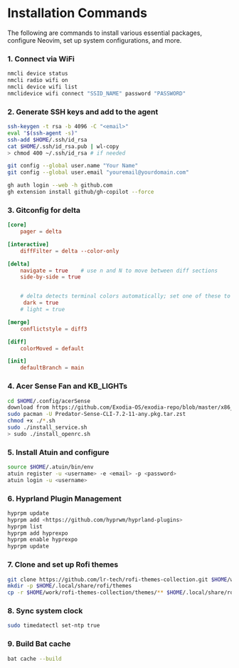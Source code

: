 # Installation Commands

The following are commands to install various essential packages, configure Neovim, set up system configurations, and more.

### 1. Connect via WiFi
```bash
nmcli device status
nmcli radio wifi on
nmcli device wifi list
nmclidevice wifi connect "SSID_NAME" password "PASSWORD"
```
### 2. Generate SSH keys and add to the agent
```bash
ssh-keygen -t rsa -b 4096 -C "<email>"
eval "$(ssh-agent -s)"
ssh-add $HOME/.ssh/id_rsa
cat $HOME/.ssh/id_rsa.pub | wl-copy
> chmod 400 ~/.ssh/id_rsa # if needed

git config --global user.name "Your Name"
git config --global user.email "youremail@yourdomain.com"

gh auth login --web -h github.com
gh extension install github/gh-copilot --force
```

### 3. Gitconfig for delta
```conf
[core]
    pager = delta

[interactive]
    diffFilter = delta --color-only

[delta]
    navigate = true    # use n and N to move between diff sections
    side-by-side = true


    # delta detects terminal colors automatically; set one of these to disable auto-detection
     dark = true
    # light = true

[merge]
    conflictstyle = diff3

[diff]
    colorMoved = default

[init]
	defaultBranch = main
```
### 4. Acer Sense Fan and KB_LIGHTs

```bash
cd $HOME/.config/acerSense
download from https://github.com/Exodia-OS/exodia-repo/blob/master/x86_64/ #if not
sudo pacman -U Predator-Sense-CLI-7.2-11-any.pkg.tar.zst
chmod +x ./*.sh
sudo ./install_service.sh
> sudo ./install_openrc.sh
```

### 5. Install Atuin and configure

```bash
source $HOME/.atuin/bin/env
atuin register -u <username> -e <email> -p <password>
atuin login -u <username>
```

### 6. Hyprland Plugin Management
```bash
hyprpm update
hyprpm add <https://github.com/hyprwm/hyprland-plugins>
hyprpm list
hyprpm add hyprexpo
hyprpm enable hyprexpo
hyprpm update
```

### 7. Clone and set up Rofi themes

```bash
git clone https://github.com/lr-tech/rofi-themes-collection.git $HOME/work
mkdir -p $HOME/.local/share/rofi/themes
cp -r $HOME/work/rofi-themes-collection/themes/** $HOME/.local/share/rofi/themes
```

### 8. Sync system clock

```bash
sudo timedatectl set-ntp true
```

### 9. Build Bat cache

```bash
bat cache --build
```







